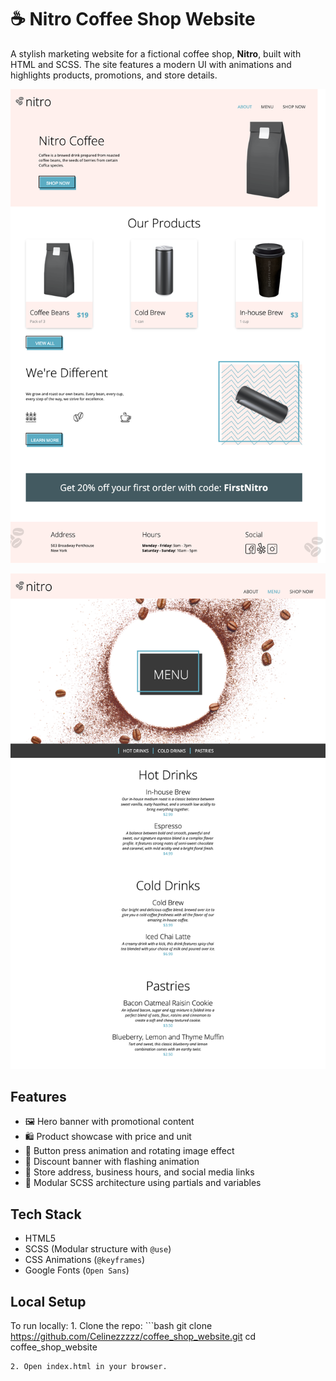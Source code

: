 
# ☕ Nitro Coffee Shop Website

A stylish marketing website for a fictional coffee shop, **Nitro**, built with HTML and SCSS. The site features a modern UI with animations and highlights products, promotions, and store details.

![Homepage Screenshot](./assets/images/coffee-shop-landing-page-preview.png)

![Homepage Screenshot](./assets/images/coffee-shop-menu-page-preview.png)


## Features

- 🖼️ Hero banner with promotional content
- 🛍️ Product showcase with price and unit
- 🔁 Button press animation and rotating image effect
- 💸 Discount banner with flashing animation
- 📍 Store address, business hours, and social media links
- 🔧 Modular SCSS architecture using partials and variables


## Tech Stack

- HTML5
- SCSS (Modular structure with `@use`)
- CSS Animations (`@keyframes`)
- Google Fonts (`Open Sans`)
## Local Setup

To run locally:
    1. Clone the repo:
    ```bash
    git clone https://github.com/Celinezzzzz/coffee_shop_website.git
    cd coffee_shop_website

    2. Open index.html in your browser.